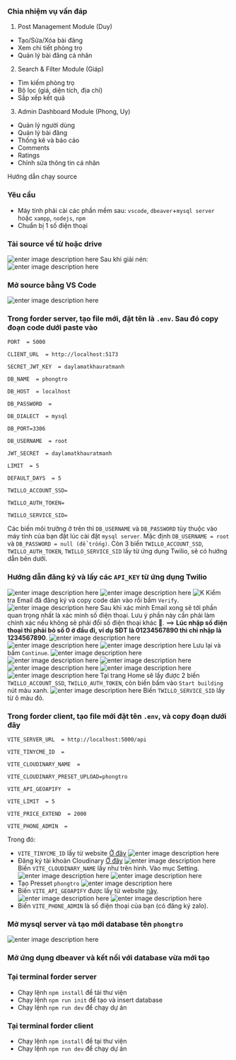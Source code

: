 
### Chia nhiệm vụ vấn đáp
1. Post Management Module (Duy)
- Tạo/Sửa/Xóa bài đăng
- Xem chi tiết phòng trọ
- Quản lý bài đăng cá nhân
2. Search & Filter Module (Giáp)
- Tìm kiếm phòng trọ
- Bộ lọc (giá, diện tích, địa chỉ)
- Sắp xếp kết quả
3. Admin Dashboard Module (Phong, Uy)
- Quản lý người dùng
- Quản lý bài đăng
- Thống kê và báo cáo
- Comments
- Ratings
- Chỉnh sửa thông tin cá nhân

Hướng dẫn chạy source

### Yêu cầu

- Máy tính phải cài các phần mềm sau: `vscode`, `dbeaver`+`mysql server` hoặc `xampp`, `nodejs`, `npm`
- Chuẩn bị 1 số điện thoại

### Tải source về từ hoặc drive

![enter image description here](https://i.ibb.co/1T1CtXj/image.png)
Sau khi giải nén:
![enter image description here](https://i.ibb.co/3dYvT7T/image.png)

### Mở source bằng VS Code

![enter image description here](https://i.ibb.co/Bs4MV7v/image.png)

### Trong forder server, tạo file mới, đặt tên là `.env`. Sau đó copy đoạn code dưới paste vào

```
PORT  = 5000

CLIENT_URL  = http://localhost:5173

SECRET_JWT_KEY  = daylamatkhauratmanh

DB_NAME  = phongtro

DB_HOST  = localhost

DB_PASSWORD  =

DB_DIALECT  = mysql
 
DB_PORT=3306

DB_USERNAME  = root

JWT_SECRET  = daylamatkhauratmanh

LIMIT  = 5

DEFAULT_DAYS  = 5

TWILLO_ACCOUNT_SSD=

TWILLO_AUTH_TOKEN=

TWILLO_SERVICE_SID=
```

Các biến môi trưởng ở trên thì `DB_USERNAME` và `DB_PASSWORD` tùy thuộc vào máy tính của bạn đặt lúc cài đặt `mysql server`. Mặc định `DB_USERNAME = root` và `DB_PASSWORD = null (để trống)`.
Còn 3 biến `TWILLO_ACCOUNT_SSD`, `TWILLO_AUTH_TOKEN`, `TWILLO_SERVICE_SID` lấy từ ứng dụng Twilio, sẽ có hướng dẫn bên dưới.

### Hướng dẫn đăng ký và lấy các `API_KEY` từ ứng dụng Twilio

![enter image description here](https://i.ibb.co/hdSt1pc/image.png)
![enter image description here](https://i.ibb.co/sRnDgY4/image.png)
![K](https://i.ibb.co/YNw6T3m/image.png)
Kiểm tra Email đã đăng ký và copy code dán vào rồi bấm `Verify`.
![enter image description here](https://i.ibb.co/JHLx2K7/image.png)
Sau khi xác minh Email xong sẽ tới phần quan trọng nhất là xác minh số điện thoại. Lưu ý phần này cần phải làm chính xác nếu không sẽ phải đổi số điện thoại khác 🫡.
==> **Lúc nhập số điện thoại thì phải bỏ số 0 ở đầu đi, ví dụ SĐT là 01234567890 thì chỉ nhập là 1234567890**.
![enter image description here](https://i.ibb.co/BcCPPfC/image.png)
![enter image description here](https://i.ibb.co/G97MV3G/image.png)
![enter image description here](https://i.ibb.co/rvbBDgG/image.png)
Lưu lại và bấm `Continue`.
![enter image description here](https://i.ibb.co/1XNwMf3/image.png)
![enter image description here](https://i.ibb.co/k8FrcYt/image.png)
![enter image description here](https://i.ibb.co/BKj7mWy/image.png)
![enter image description here](https://i.ibb.co/hMsgsdQ/image.png)
![enter image description here](https://i.ibb.co/FYsXRMB/image.png)
![enter image description here](https://i.ibb.co/09xLP91/image.png)
Tại trang Home sẽ lấy được 2 biến `TWILLO_ACCOUNT_SSD`, `TWILLO_AUTH_TOKEN`, còn biến bấm vào `Start building` nút màu xanh.
![enter image description here](https://i.ibb.co/C0nJqbf/image.png)
Biến `TWILLO_SERVICE_SID` lấy từ ô màu đỏ.

### Trong forder client, tạo file mới đặt tên `.env`, và copy đoạn dưới đây

```
VITE_SERVER_URL  = http://localhost:5000/api

VITE_TINYCME_ID  =

VITE_CLOUDINARY_NAME  =

VITE_CLOUDINARY_PRESET_UPLOAD=phongtro

VITE_API_GEOAPIFY  =

VITE_LIMIT  = 5

VITE_PRICE_EXTEND  = 2000

VITE_PHONE_ADMIN  =
```

Trong đó:

- `VITE_TINYCME_ID` lấy từ website [Ở đây](https://www.tiny.cloud/my-account/integrate/#html)
  ![enter image description here](https://i.ibb.co/6RH2jV1/image.png)
- Đăng ký tài khoản Cloudinary [Ở đây](https://cloudinary.com/users/login)
  ![enter image description here](https://i.ibb.co/7XY1SsH/image.png)
  Biến `VITE_CLOUDINARY_NAME` lấy như trên hình.
  Vào mục Setting.
  ![enter image description here](https://i.ibb.co/fHFRRdV/image.png)
  ![enter image description here](https://i.ibb.co/R6Fd7vr/image.png)
- Tạo Presset `phongtro`
  ![enter image description here](https://i.ibb.co/17ZLCKK/image.png)
- Biến `VITE_API_GEOAPIFY` được lấy từ website [này](https://myprojects.geoapify.com/login).
  ![enter image description here](https://i.ibb.co/cC249Nz/image.png)
  ![enter image description here](https://i.ibb.co/FDjfMxD/image.png)
- Biến `VITE_PHONE_ADMIN` là số điện thoại của bạn (có đăng ký zalo).

### Mở mysql server và tạo mới database tên `phongtro`

![enter image description here](https://i.ibb.co/QcWm23M/image.png)

### Mở ứng dụng dbeaver và kết nối với database vừa mới tạo

### Tại terminal forder server

- Chạy lệnh `npm install` để tải thư viện
- Chạy lệnh `npm run init` để tạo và insert database
- Chạy lệnh `npm run dev` để chạy dự án

### Tại terminal forder client

- Chạy lệnh `npm install` để tại thư viện
- Chạy lệnh `npm run dev` để chạy dự án

